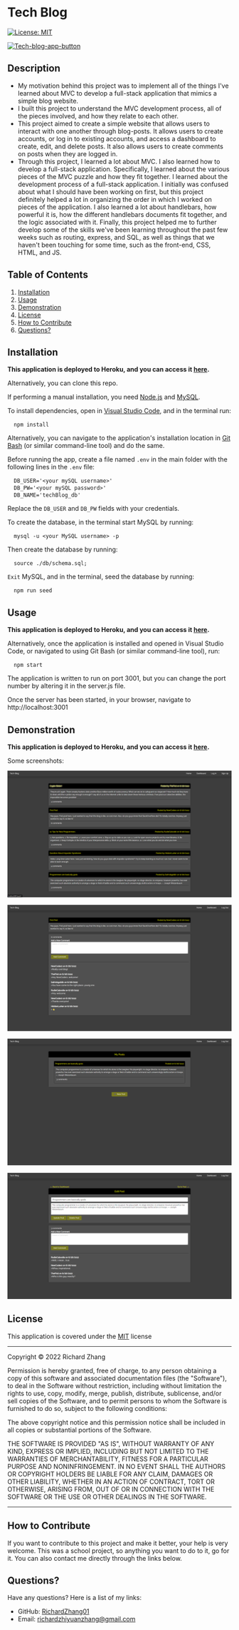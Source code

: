 # Tech Blog

[![License: MIT](https://img.shields.io/badge/License-MIT-yellow.svg)](https://opensource.org/licenses/MIT) 

[![Tech-blog-app-button](https://www.herokucdn.com/deploy/button.svg)](https://afternoon-peak-59556.herokuapp.com/)


## Description

- My motivation behind this project was to implement all of the things I've learned about MVC to develop a full-stack application that mimics a simple blog website. 
- I built this project to understand the MVC development process, all of the pieces involved, and how they relate to each other.
- This project aimed to create a simple website that allows users to interact with one another through blog-posts. It allows users to create accounts, or log in to existing accounts, and access a dashboard to create, edit, and delete posts. It also allows users to create comments on posts when they are logged in.
- Through this project, I learned a lot about MVC. I also learned how to develop a full-stack application. Specifically, I learned about the various pieces of the MVC puzzle and how they fit together. I learned about the development process of a full-stack application. I initially was confused about what I should have been working on first, but this project definitely helped a lot in organizing the order in which I worked on pieces of the application. I also learned a lot about handlebars, how powerful it is, how the different handlebars documents fit together, and the logic associated with it. Finally, this project helped me to further develop some of the skills we've been learning throughout the past few weeks such as routing, express, and SQL, as well as things that we haven't been touching for some time, such as the front-end, CSS, HTML, and JS.

## Table of Contents

1. [Installation](#installation)
2. [Usage](#usage)
3. [Demonstration](#demonstration)
4. [License](#license)
5. [How to Contribute](#how-to-contribute)
6. [Questions?](#questions)

## <a id="installation"></a>Installation

**This application is deployed to Heroku, and you can access it [here](https://afternoon-peak-59556.herokuapp.com/).**

Alternatively, you can clone this repo. 

If performing a manual installation, you need [Node.js](https://nodejs.org/en/) and [MySQL](https://www.mysql.com/).

To install dependencies, open in [Visual Studio Code](https://code.visualstudio.com/), and in the terminal run: 

      npm install 

Alternatively, you can navigate to the application's installation location in [Git Bash](https://git-scm.com/downloads) (or similar command-line tool) and do the same.

Before running the app, create a file named `.env` in the main folder with the following lines in the `.env` file:

      DB_USER='<your mySQL username>'
      DB_PW='<your mySQL password>'
      DB_NAME='techBlog_db'

Replace the `DB_USER` and `DB_PW` fields with your credentials.

To create the database, in the terminal start MySQL by running:

      mysql -u <your MySQL username> -p

Then create the database by running:

      source ./db/schema.sql;

`Exit` MySQL, and in the terminal, seed the database by running:

      npm run seed

## <a id="usage"></a>Usage

**This application is deployed to Heroku, and you can access it [here](https://afternoon-peak-59556.herokuapp.com/).**

Alternatively, once the application is installed and opened in Visual Studio Code, or navigated to using Git Bash (or similar command-line tool), run: 

      npm start 

The application is written to run on port 3001, but you can change the port number by altering it in the server.js file.

Once the server has been started, in your browser, navigate to http://localhost:3001

## <a id="demonstration"></a> Demonstration

**This application is deployed to Heroku, and you can access it [here](https://afternoon-peak-59556.herokuapp.com/).**

Some screenshots:

![Screenshot of the homepage](./assets/images/screenshot-1.png)

![Screenshot of the a post while logged in](./assets/images/screenshot-2.png)

![Screenshot of the dashboard](./assets/images/screenshot-3.png)

![Screenshot of the edit post page](./assets/images/screenshot-4.png)

## <a id="license"></a>License

This application is covered under the [MIT](https://opensource.org/licenses/MIT) license

----------------------------------------------------------------

  Copyright © 2022 Richard Zhang

  Permission is hereby granted, free of charge, to any person obtaining a copy of this software and associated documentation files (the "Software"), to deal in the Software without restriction, including without limitation the rights to use, copy, modify, merge, publish, distribute, sublicense, and/or sell copies of the Software, and to permit persons to whom the Software is furnished to do so, subject to the following conditions:
  
  The above copyright notice and this permission notice shall be included in all copies or substantial portions of the Software.
  
  THE SOFTWARE IS PROVIDED "AS IS", WITHOUT WARRANTY OF ANY KIND, EXPRESS OR IMPLIED, INCLUDING BUT NOT LIMITED TO THE WARRANTIES OF MERCHANTABILITY, FITNESS FOR A PARTICULAR PURPOSE AND NONINFRINGEMENT. IN NO EVENT SHALL THE AUTHORS OR COPYRIGHT HOLDERS BE LIABLE FOR ANY CLAIM, DAMAGES OR OTHER LIABILITY, WHETHER IN AN ACTION OF CONTRACT, TORT OR OTHERWISE, ARISING FROM, OUT OF OR IN CONNECTION WITH THE SOFTWARE OR THE USE OR OTHER DEALINGS IN THE SOFTWARE.

  ----------------------------------------------------------------

## <a id="how-to-contribute"></a>How to Contribute

If you want to contribute to this project and make it better, your help is very welcome. This was a school project, so anything you want to do to it, go for it. You can also contact me directly through the links below.

## <a id="questions"></a>Questions?

Have any questions? Here is a list of my links:
- GitHub: [RichardZhang01](https://github.com/RichardZhang01)
- Email: richardzhiyuanzhang@gmail.com

